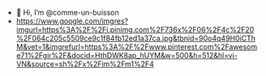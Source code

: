 - 👋 Hi, I’m @comme-un-buisson
- https://www.google.com/imgres?imgurl=https%3A%2F%2Fi.pinimg.com%2F736x%2F06%2F4c%2F20%2F064c205c5509ce9c1f84fb12ed1a37ca.jpg&tbnid=90o4q49H0iCThM&vet=1&imgrefurl=https%3A%2F%2Fwww.pinterest.com%2Fawesome71%2Fgir%2F&docid=HthDWK8ap_hUYM&w=500&h=512&hl=vi-VN&source=sh%2Fx%2Fim%2Fm1%2F4
  

<!---
comme-un-buisson/comme-un-buisson is a ✨ special ✨ repository because its `README.md` (this file) appears on your GitHub profile.
You can click the Preview link to take a look at your changes.
--->
